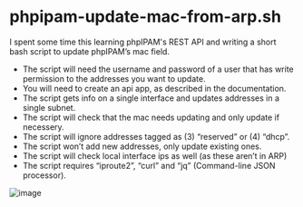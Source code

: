 # phpipam-update-mac-from-arp.sh

I spent some time this learning phpIPAM's REST API and writing a short bash script to update phpIPAM’s mac field.

- The script will need the username and password of a user that has write permission to the addresses you want to update.
- You will need to create an api app, as described in the documentation.
- The script gets info on a single interface and updates addresses in a single subnet.
- The script will check that the mac needs updating and only update if necessery.
- The script will ignore addresses tagged as (3) “reserved” or (4) “dhcp”.
- The script won’t add new addresses, only update existing ones.
- The script will check local interface ips as well (as these aren’t in ARP)
- The script requires “iproute2”, “curl” and “jq” (Command-line JSON processor).

![image](https://user-images.githubusercontent.com/1316058/200133773-cc1ff9ed-56eb-4b67-82c3-45bfa46f608d.png)
